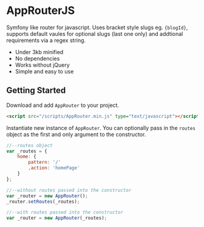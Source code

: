 # AppRouterJS

Symfony like router for javascript. Uses bracket style slugs eg. `{blogId}`, supports default vaules for optional slugs (last one only) and addtional requirements via a regex string.

* Under 3kb minified
* No dependencies
* Works without jQuery
* Simple and easy to use

## Getting Started

Download and add `AppRouter` to your project.

```html
<script src="/scripts/AppRouter.min.js" type="text/javascript"></script>
```

Instantiate new instance of `AppRouter`. You can optionally pass in the `routes` object as the first and only argument to the constructor.

```javascript
//--routes object
var _routes = {
	home: {
		pattern: '/'
		,action: 'homePage'
	}
};

//--without routes passed into the constructor
var _router = new AppRouter();
_router.setRoutes(_routes);

//--with routes passed into the constructor
var _router = new AppRouter(_routes);
```